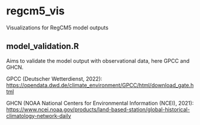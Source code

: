 # regcm5_vis
Visualizations for RegCM5 model outputs

## model_validation.R
Aims to validate the model output with observational data, here GPCC and GHCN.

GPCC (Deutscher Wetterdienst, 2022): https://opendata.dwd.de/climate_environment/GPCC/html/download_gate.html

GHCN (NOAA National Centers for Environmental Information (NCEI), 2021): https://www.ncei.noaa.gov/products/land-based-station/global-historical-climatology-network-daily